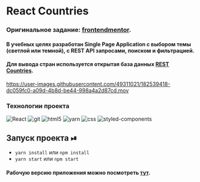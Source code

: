 # React Countries

### Оригинальное задание: [frontendmentor](https://www.frontendmentor.io/challenges/rest-countries-api-with-color-theme-switcher-5cacc469fec04111f7b848ca).

#### В учебных целях разработан Single Page Application с выбором темы (светлой или темной), с REST API запросами, поиском и фильтрацией.

#### Для вывода стран используется открытая база данных [REST Countries](https://restcountries.com/).



https://user-images.githubusercontent.com/49311021/182539418-dc059fc0-a09d-4b8d-be44-998a4a2d87cd.mov


<h3>Технологии проекта</h3>
<p>
  <img alt="React" src="https://shields.io/badge/-React-282c34?logo=react&style=for-the-badge" />
  <img alt="git" src="https://shields.io/badge/-Git-f0efe7?logo=git&style=for-the-badge" />
  <img alt="html5" src="https://shields.io/badge/-HTML5-E34F26?logo=html5&style=for-the-badge&logoColor=fff" />
  <img alt="yarn" src="https://img.shields.io/badge/yarn-%232C8EBB.svg?style=for-the-badge&logo=yarn&logoColor=white" />
  <img alt="css" src="https://shields.io/badge/-CSS3-1572B6?logo=css3&style=for-the-badge&logoColor=fff" />
  <img alt="styled-components" src="https://img.shields.io/badge/styled--components-DB7093?style=for-the-badge&logo=styled-components&logoColor=white)](https://styled-components.com/" />
</p>

## Запуск проекта ⏯

+ ```yarn install``` или ```npm install```
+ ```yarn start``` или ```npm start```


#### Рабочую версию приложения можно посмотреть [тут](https://max535.github.io/react-countries/).

